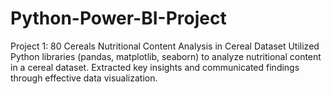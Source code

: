 # Python-Power-BI-Project

Project 1: 80 Cereals
Nutritional Content Analysis in Cereal Dataset
Utilized Python libraries (pandas, matplotlib, seaborn) to analyze nutritional content in a cereal dataset.
Extracted key insights and communicated findings through effective data visualization.
